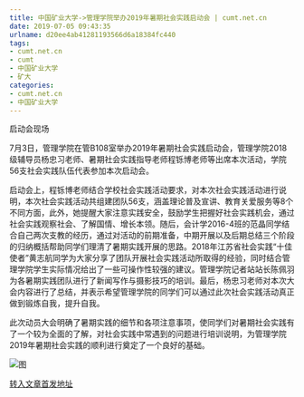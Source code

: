 ```yaml
---
title: 中国矿业大学->管理学院举办2019年暑期社会实践启动会 | cumt.net.cn
date: 2019-07-05 09:43:35
urlname: d20ee4ab41281193566d6a18384fc440
tags: 
- cumt.net.cn
- cumt
- 中国矿业大学
- 矿大
categories:
- cumt.net.cn
- 中国矿业大学
---
```



启动会现场

7月3日，管理学院在管B108室举办2019年暑期社会实践启动会，管理学院2018级辅导员杨忠习老师、暑期社会实践指导老师程铄博老师等出席本次活动，学院56支社会实践队伍代表参加本次启动会。

启动会上，程铄博老师结合学校社会实践活动要求，对本次社会实践活动进行说明，本次社会实践活动共组建团队56支，涵盖理论普及宣讲、教育关爱服务等8个不同方面，此外，她提醒大家注意实践安全，鼓励学生把握好社会实践机会，通过社会实践观察社会、了解国情、增长本领。随后，会计学2016-4班的范晶同学结合自己两次支教的经历，通过对活动的前期准备，中期开展以及后期总结三个阶段的归纳概括帮助同学们理清了暑期实践开展的思路。2018年江苏省社会实践“十佳使者”黄志航同学为大家分享了团队开展社会实践活动所取得的经验，同时结合管理学院学生实际情况给出了一些可操作性较强的建议。管理学院记者站站长陈佩羽为各暑期实践团队进行了新闻写作与摄影技巧的培训。最后，杨忠习老师对本次大会内容进行了总结，并表示希望管理学院的同学们可以通过此次社会实践活动真正做到锻炼自我，提升自我。

此次动员大会明确了暑期实践的细节和各项注意事项，使同学们对暑期社会实践有了一个较为全面的了解，对社会实践中常遇到的问题进行培训说明，为管理学院2019年暑期社会实践的顺利进行奠定了一个良好的基础。



![图](http://xwzx.cumt.edu.cn/_upload/article/images/7e/b4/31cceea945b8ad84527b526bad3e/b3d58091-ae83-42f4-9978-d82146582ccd.jpg)

[转入文章首发地址](http://xwzx.cumt.edu.cn/1d/3f/c523a531775/page.htm)
